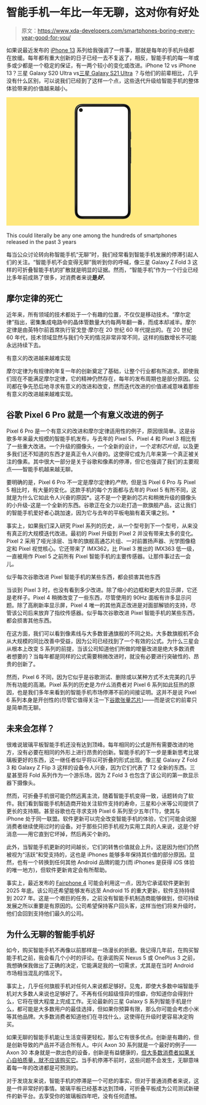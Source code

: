 # 智能手机一年比一年无聊，这对你有好处

> 原文：<https://www.xda-developers.com/smartphones-boring-every-year-good-for-you/>

如果说最近发布的 [iPhone 13](https://www.xda-developers.com/iphone-13/) 系列给我强调了一件事，那就是每年的手机升级都在放缓。每年都有重大创新的日子已经一去不复返了，相反，智能手机的每一年或多或少都是一个稳定的保证，有一两个较小的变化或改进。iPhone 12 vs iPhone 13？三星 Galaxy S20 Ultra vs[三星 Galaxy S21 Ultra](https://www.xda-developers.com/samsung-galaxy-s21/) ？与他们的前辈相比，几乎没有什么区别，可以说我们已经到了这样一个点，这些迭代升级给智能手机的整体体验带来的价值越来越小。

 <picture>![Generic Phone](img/00577a817f2420ace1305882a4ccc236.png)</picture> 

This could literally be any one among the hundreds of smartphones released in the past 3 years

每当公众讨论转向称智能手机“无聊”时，我们经常看到智能手机发展的停滞引起人们的关注。“智能手机不会变得无聊”我听到你的呼喊，像三星 Galaxy Z Fold 3 这样的可折叠智能手机的扩散就是明显的证据。然而，“智能手机”作为一个行业已经比多年前成熟了很多，对消费者来说**是*好***。

## 摩尔定律的死亡

近年来，所有领域的技术都处于一个有趣的位置，不仅仅是移动技术。“摩尔定律”指出，密集集成电路中的晶体管数量大约每两年翻一番，而成本却减半。摩尔定律是由英特尔前首席执行官戈登·摩尔在 20 世纪 60 年代提出的。在 20 世纪 60 年代，技术领域显然与我们今天的情况非常非常不同，这样的指数增长不可能永远持续下去。

有意义的改进越来越难实现

摩尔定律为有规律的年复一年的创新奠定了基础，让整个行业都有所追求。即使我们现在不能满足摩尔定律，它的精神仍然存在，每年的发布周期也是部分原因。公司都在争先恐后地寻求有意义的改进和改变，然而迭代改进的价值递减意味着那些有意义的改进越来越难实现。

## 谷歌 Pixel 6 Pro 就是一个有意义改进的例子

Pixel 6 Pro 是一个有意义的改进和摩尔定律适用性的例子，原因很简单。这是谷歌多年来最大规模的智能手机发布，与去年的 Pixel 5、Pixel 4 和 Pixel 3 相比有了一些重大改进。一个升级的摄像头，一个全新的设计，一个*定制芯片组*，以及更多我们还不知道的东西才是真正令人兴奋的。这使得它成为几年来第一个真正被关注的像素。其中很大一部分是关于谷歌和像素的停滞，但它也强调了我们的主要观点——智能手机越来越无聊。

要明确的是，Pixel 6 Pro 不一定是摩尔定律的*产物*，但是当 Pixel 6 Pro 与 Pixel 5 相比时，有大量的变化。这款手机的每个方面都与去年的 Pixel 5 有所不同，这就是为什么它如此令人兴奋的原因*。这不是一个更新的芯片和稍微升级的摄像头的小升级-这是一个全新的东西。谷歌正在全力以赴打造一款旗舰产品，这让我们的智能手机爱好者心跳加速，因为它与去年的平板电脑有着天壤之别。*

事实上，如果我们深入研究 Pixel 系列的历史，从一个型号到下一个型号，从来没有真正的大规模迭代改进。最初的 Pixel 升级到 Pixel 2 并没有带来太多的变化。Pixel 2 采用了哑光涂层、当年的旗舰高通芯片组、一对前置扬声器、光学图像稳定和 Pixel 视觉核心。它还带来了 IMX362，比 Pixel 3 推出的 IMX363 低一级，一直被用作 Pixel 5 之前所有 Pixel 智能手机的主要传感器。让那件事过去一会儿。

似乎每次谷歌改进 Pixel 智能手机的某些东西，都会损害其他东西

当谈到 Pixel 3 时，也没有看到多少改进。除了缩小的边框和更大的显示屏，它还是老样子。Pixel 4 稍微改变了一些东西，尽管使用的 90Hz 面板有许多显示问题。除了高刷新率显示屏，Pixel 4 唯一的其他真正改进是对面部解锁的支持，尽管该公司后来放弃了指纹传感器。似乎每次谷歌改进 Pixel 智能手机的某些东西，都会损害其他东西。

在这方面，我们可以看到像素线与大多数普通旗舰的不同之处。大多数旗舰机不会从大规模的同比改善中受益，因为公司已经找到了一个有效的公式。为什么三星会从根本上改变 S 系列的前提，当该公司知道他们所做的增量改进是绝大多数消费者想要的？当每年都是同样的公式需要稍微改进时，就没有必要进行突破性的、昂贵的创新了。

然而，Pixel 6 不同，因为它似乎是谷歌测试、删除或以某种方式不太完美的几乎所有功能的高潮。Pixel 系列的历史是*为什么*消费者对 Pixel 6 系列如此狂热的原因，也是我们多年来看到的智能手机市场停滞不前的间接证明。这并不是说 Pixel 6 系列本身是开创性的(尽管它值得关注一下[谷歌张量芯片](https://www.xda-developers.com/exclusive-google-tensor-specs-in-pixel-6/))——而是说它的前辈只是简单而无聊。

## 未来会怎样？

很难说玻璃平板智能手机还没有达到顶峰。每年相同的公式是所有需要改进的地方，没有必要在相同的外形上进行昂贵的创新。智能手机的下一步是重新思考比玻璃板更好的东西，这一继任者似乎将以可折叠的形式出现。像三星 Galaxy Z Fold 3 和 Galaxy Z Flip 3 这样的设备令人兴奋，因为它们代表了 T2 全新的东西。三星甚至将 Fold 系列作为一个游乐场，因为 Z Fold 3 也包含了该公司的第一款显示器下摄像头。

然而，可折叠手机很可能仍然远离主流，随着智能手机变得一致，话题转向了软件。我们看到智能手机制造商开始关注软件支持的寿命，三星和小米等公司提供了更长的支持期。甚至谷歌也在寻求支持 Pixel 6 系列至少五年(T1)，使其与 iPhone 处于同一联盟。软件更新可以完全改变智能手机的体验，它们可能会说服消费者继续使用过时的设备。对于那些只把手机视为实用工具的人来说，这是个好消息——用它直到它坏掉，然后再买个新的。

此外，当智能手机更新的时间越长，它们的转售价值就会上升。这是因为他们仍然被视为“活跃”和受支持的，这也是 iPhones 能够多年保持其价值的部分原因。显然，也有一个转换到任何其他 Android 品牌的能力(而 iPhones 是获得 iOS 体验的唯一地方)，但软件更新肯定会有所帮助。

事实上，最近发布的 [Fairphone 4](https://www.xda-developers.com/fairphone-4-launch/) 可能会利用这一点，因为它承诺软件更新到 2025 年底。该公司还希望能够发布远至 Android 15 的重大更新，软件支持持续到 2027 年。这是一个艰巨的任务，之前没有智能手机制造商能够做到，但可持续发展之所以重要是有原因的。公司希望保持客户回头客，这样当他们将来升级时，他们会回到支持他们最久的公司。

## 为什么无聊的智能手机好

如今，购买智能手机不再像以前那样是一场漫长的折磨。我记得几年前，在购买智能手机之前，我会看几个小时的评论。在承诺购买 Nexus 5 或 OnePlus 3 之前，我想确保我做出了正确的决定，它能满足我的一切需求，尤其是在当时 Android 市场相当混乱的情况下。

事实上，几乎任何旗舰手机对任何人来说都足够好。见鬼，即使大多数中端智能手机对大多数人来说也足够好了。不再有任何超级怪异的怪癖，你知道你会得到什么，它将在很大程度上完成工作。无论最新的三星 Galaxy S 系列智能手机是什么，都可能是大多数用户的最佳选择，但如果你预算有限，那么你可能会考虑小米等其他品牌。大多数消费者知道他们在寻找什么，这使得在升级时更容易决定购买。

如果无聊的智能手机能让生活变得更轻松，那么它有很多优点。创新是有趣的，但是创新导致的产品并不适合所有人。中兴 Axon 30 系列就是一个最好的例子——Axon 30 本身就是一款出色的设备，创新是有益健康的，[但大多数消费者如果关心自拍质量，就不应该购买它](https://www.xda-developers.com/zte-axon-30-hands-on/)。当手机停滞不前时，这些问题不会发生，无聊意味着每一年的改进都是可预测的。

对于发烧友来说，智能手机的停滞是一个可悲的事实，但对于普通消费者来说，这是一件非常好的事情。玻璃平板已经基本达到顶峰，可折叠平板成为公司测试新硬件的新平台。去享受你的玻璃板四年吧，没有任何遗憾。